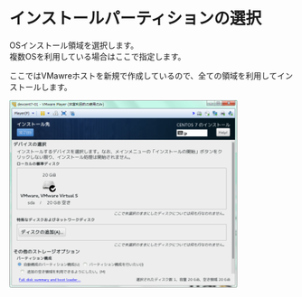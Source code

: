 # インストールパーティションの選択
OSインストール領域を選択します。  
複数OSを利用している場合はここで指定します。  

ここではVMawreホストを新規で作成しているので、全ての領域を利用してインストールします。  

<img src="images/centos7_008.png" width="80%" />  
